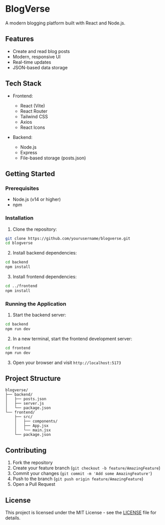 # BlogVerse

A modern blogging platform built with React and Node.js.

## Features

- Create and read blog posts
- Modern, responsive UI
- Real-time updates
- JSON-based data storage

## Tech Stack

- Frontend:
  - React (Vite)
  - React Router
  - Tailwind CSS
  - Axios
  - React Icons

- Backend:
  - Node.js
  - Express
  - File-based storage (posts.json)

## Getting Started

### Prerequisites

- Node.js (v14 or higher)
- npm

### Installation

1. Clone the repository:
```bash
git clone https://github.com/yourusername/blogverse.git
cd blogverse
```

2. Install backend dependencies:
```bash
cd backend
npm install
```

3. Install frontend dependencies:
```bash
cd ../frontend
npm install
```

### Running the Application

1. Start the backend server:
```bash
cd backend
npm run dev
```

2. In a new terminal, start the frontend development server:
```bash
cd frontend
npm run dev
```

3. Open your browser and visit `http://localhost:5173`

## Project Structure

```
blogverse/
├── backend/
│   ├── posts.json
│   ├── server.js
│   └── package.json
└── frontend/
    ├── src/
    │   ├── components/
    │   ├── App.jsx
    │   └── main.jsx
    └── package.json
```

## Contributing

1. Fork the repository
2. Create your feature branch (`git checkout -b feature/AmazingFeature`)
3. Commit your changes (`git commit -m 'Add some AmazingFeature'`)
4. Push to the branch (`git push origin feature/AmazingFeature`)
5. Open a Pull Request

## License

This project is licensed under the MIT License - see the [LICENSE](LICENSE) file for details. 